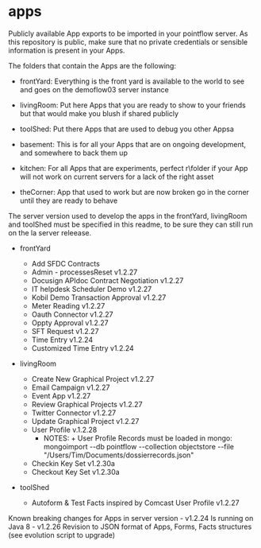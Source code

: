 # apps

Publicly available App exports to be imported in your pointflow server.
As this repository is public, make sure that no private credentials or sensible information is present in your Apps.

The folders that contain the Apps are the following:
* frontYard: Everything is the front yard is available to the world to see and goes on the demoflow03 server instance
* livingRoom: Put here Apps that you are ready to show to your friends but that would make you blush if shared publicly
* toolShed: Put there Apps that are used to debug you other Appsa

* basement: This is for all your Apps that are on ongoing development, and somewhere to back them up 
* kitchen: For all Apps that are experiments, perfect r\folder if your App will not work on current servers for a lack of the right asset
* theCorner: App that used to work but are now broken go in the corner until they are ready to behave

The server version used to develop the apps in the frontYard, livingRoom and toolShed must be specified in this readme, to be sure they can still run on the la server releease.


* frontYard
	- Add SFDC Contracts	
	- Admin - processesReset 	v1.2.27
	- Docusign APIdoc Contract Negotiation 	v1.2.27
	- IT helpdesk Scheduler Demo 	v1.2.27
	- Kobil Demo Transaction Approval 	v1.2.27
	- Meter Reading 	v1.2.27
	- Oauth Connector 	v1.2.27
	- Oppty Approval 	v1.2.27
	- SFT Request 	v1.2.27
	- Time Entry v1.2.24
	- Customized Time Entry v1.2.24

* livingRoom
	- Create New Graphical Project 		v1.2.27
	- Email Campaign	v1.2.27
	- Event App 	v1.2.27
	- Review Graphical Projects 	v1.2.27
	- Twitter Connector 	v1.2.27
	- Update Graphical Project 		v1.2.27
	- User Profile  v.1.2.28
		* NOTES: + User Profile Records must be loaded in mongo: mongoimport --db pointflow --collection objectstore --file "/Users/Tim/Documents/dossierrecords.json"
	- Checkin Key Set v1.2.30a
	- Checkout Key Set v1.2.30a


* toolShed
	- Autoform & Test Facts inspired by Comcast User Profile 		v1.2.27

Known breaking changes for Apps in server version
	- v1.2.24 Is running on Java 8
	- v1.2.26 Revision to JSON format of Apps, Forms, Facts structures (see evolution script to upgrade)
